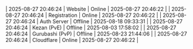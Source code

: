 | 2025-08-27 20:46:24 | Website | Online | 2025-08-27 20:46:22 |
| 2025-08-27 20:46:24 | Registration | Online | 2025-08-27 20:46:22 |
| 2025-08-27 20:46:24 | Auth Server | Offline | 2025-08-18 09:33:31 |
| 2025-08-27 20:46:24 | Kezan (PvE) | Offline | 2025-08-03 17:58:02 |
| 2025-08-27 20:46:24 | Gurubashi (PvP) | Offline | 2025-08-23 21:44:06 |
| 2025-08-27 20:46:24 | Cloudflare | Online | 2025-08-27 20:46:22 |
